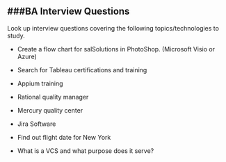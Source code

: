###BA Interview Questions
---
Look up interview questions covering the following topics/technologies to study.

* Create a flow chart for salSolutions in PhotoShop. (Microsoft Visio or Azure)

* Search for Tableau certifications and training

* Appium training

* Rational quality manager

* Mercury quality center

* Jira Software

* Find out flight date for New York



* What is a VCS and what purpose does it serve?
